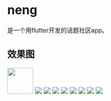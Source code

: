 # neng

是一个用flutter开发的话题社区app。

## 效果图

<img src="./public/login_view.png" height="60px"></img>
<img src="./public/login_view_action.png"></img>
<img src="./public/home.png"></img>
<img src="./public/topic_list.png"></img>
<img src="./public/discovery.png"></img>
<img src="./public/message.png"></img>
<img src="./public/comment.png"></img>
<img src="./public/info.png"></img>
<img src="./public/setting.png"></img>
